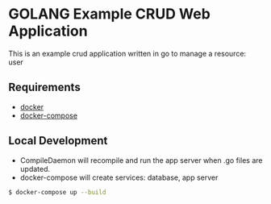 # GOLANG Example CRUD Web Application

This is an example crud application written in go to manage a resource: user

## Requirements
 - [docker](https://docs.docker.com/)
 - [docker-compose](https://docs.docker.com/compose/)

## Local Development
 - CompileDaemon will recompile and run the app server when .go files are updated.
 - docker-compose will create services: database, app server
```sh
$ docker-compose up --build
```
